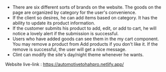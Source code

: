 - There are six different sorts of brands on the website. The goods on the page are organized by category for the user's convenience.
- If the client so desires, he can add items based on category. It has the ability to update its product information.
- If the customer submits his product to add, edit, or add to cart, he will notice a lovely alert if the submission is successful.
- Users who have added goods can see them in the my cart component. You may remove a product from Add products if you don't like it. If the remove is successful, the user will get a nice message.
- Clint can modify the site's day/night theme whenever he wants.



Website live-link  :   https://automotivetohahpro.netlify.app/
